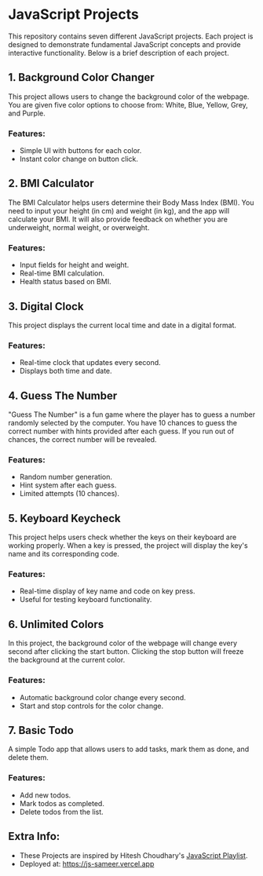 # JavaScript Projects

This repository contains seven different JavaScript projects. Each project is designed to demonstrate fundamental JavaScript concepts and provide interactive functionality. Below is a brief description of each project.

## 1. Background Color Changer
This project allows users to change the background color of the webpage. You are given five color options to choose from: White, Blue, Yellow, Grey, and Purple.

### Features:
- Simple UI with buttons for each color.
- Instant color change on button click.

## 2. BMI Calculator
The BMI Calculator helps users determine their Body Mass Index (BMI). You need to input your height (in cm) and weight (in kg), and the app will calculate your BMI. It will also provide feedback on whether you are underweight, normal weight, or overweight.

### Features:
- Input fields for height and weight.
- Real-time BMI calculation.
- Health status based on BMI.

## 3. Digital Clock
This project displays the current local time and date in a digital format.

### Features:
- Real-time clock that updates every second.
- Displays both time and date.

## 4. Guess The Number
"Guess The Number" is a fun game where the player has to guess a number randomly selected by the computer. You have 10 chances to guess the correct number with hints provided after each guess. If you run out of chances, the correct number will be revealed.

### Features:
- Random number generation.
- Hint system after each guess.
- Limited attempts (10 chances).

## 5. Keyboard Keycheck
This project helps users check whether the keys on their keyboard are working properly. When a key is pressed, the project will display the key's name and its corresponding code.

### Features:
- Real-time display of key name and code on key press.
- Useful for testing keyboard functionality.

## 6. Unlimited Colors
In this project, the background color of the webpage will change every second after clicking the start button. Clicking the stop button will freeze the background at the current color.

### Features:
- Automatic background color change every second.
- Start and stop controls for the color change.

## 7. Basic Todo
A simple Todo app that allows users to add tasks, mark them as done, and delete them.

### Features:
- Add new todos.
- Mark todos as completed.
- Delete todos from the list.

## Extra Info:
- These Projects are inspired by Hitesh Choudhary's <a href="https://www.youtube.com/playlist?list=PLu71SKxNbfoBuX3f4EOACle2y-tRC5Q37" target="_blank">JavaScript Playlist</a>.
- Deployed at: https://js-sameer.vercel.app
